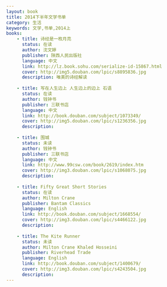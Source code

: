 ```yaml
---
layout: book
title: 2014下半年文学书单
category: 生活
keywords: 文学,书单,2014上
books: 
    - title: 诗经是一枚月亮
      status: 在读
      author: 沈文婷
      publisher: 陕西人民出版社
      language: 中文
      link: http://lz.book.sohu.com/serialize-id-15867.html
      cover: http://img5.douban.com/lpic/s8895836.jpg
      description: 唯美的诗经解读
      
    - title: 写在人生边上 人生边上的边上 石语
      status: 在读
      author: 钱钟书
      publisher: 三联书店
      language: 中文
      link: http://book.douban.com/subject/1073349/
      cover: http://img5.douban.com/lpic/s1236356.jpg
      description:
      
    - title: 围城
      status: 未读
      author: 钱钟书
      publisher: 三联书店
      language: 中文
      link: http://www.99csw.com/book/2619/index.htm
      cover: http://img3.douban.com/lpic/s1068075.jpg
      description:
      
    - title: Fifty Great Short Stories
      status: 在读
      author: Milton Crane 
      publisher: Bantam Classics
      language: English
      link: http://book.douban.com/subject/1668554/
      cover: http://img3.douban.com/lpic/s4466122.jpg
      description:
      
    - title: The Kite Runner
      status: 未读
      author: Milton Crane Khaled Hosseini
      publisher: Riverhead Trade
      language: English
      link: http://book.douban.com/subject/1400679/
      cover: http://img3.douban.com/lpic/s4243504.jpg
      description:
---
```

    
